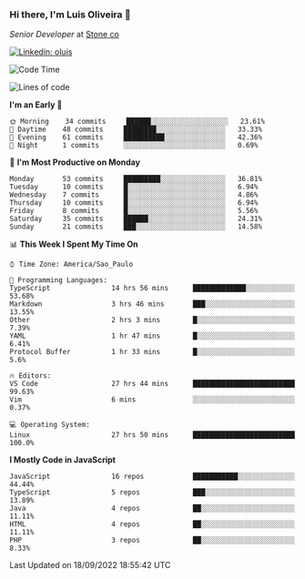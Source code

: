 ### Hi there, I'm Luis Oliveira 👋
*Senior Developer* at [Stone co](https://www.stone.com.br)  

[![Linkedin: oluis](https://img.shields.io/badge/-ooluis-blue?style=flat-square&logo=Linkedin&logoColor=white&link=https://www.linkedin.com/in/ooluis)](https://www.linkedin.com/in/ooluis/)

<!--START_SECTION:waka-->
![Code Time](http://img.shields.io/badge/Code%20Time-2%2C360%20hrs%2059%20mins-blue)

![Lines of code](https://img.shields.io/badge/From%20Hello%20World%20I%27ve%20Written-240%20Thousand%20lines%20of%20code-blue)

**I'm an Early 🐤** 

```text
🌞 Morning    34 commits     ██████░░░░░░░░░░░░░░░░░░░   23.61% 
🌆 Daytime    48 commits     ████████░░░░░░░░░░░░░░░░░   33.33% 
🌃 Evening    61 commits     ██████████░░░░░░░░░░░░░░░   42.36% 
🌙 Night      1 commits      ░░░░░░░░░░░░░░░░░░░░░░░░░   0.69%

```
📅 **I'm Most Productive on Monday** 

```text
Monday       53 commits     █████████░░░░░░░░░░░░░░░░   36.81% 
Tuesday      10 commits     █░░░░░░░░░░░░░░░░░░░░░░░░   6.94% 
Wednesday    7 commits      █░░░░░░░░░░░░░░░░░░░░░░░░   4.86% 
Thursday     10 commits     █░░░░░░░░░░░░░░░░░░░░░░░░   6.94% 
Friday       8 commits      █░░░░░░░░░░░░░░░░░░░░░░░░   5.56% 
Saturday     35 commits     ██████░░░░░░░░░░░░░░░░░░░   24.31% 
Sunday       21 commits     ███░░░░░░░░░░░░░░░░░░░░░░   14.58%

```


📊 **This Week I Spent My Time On** 

```text
⌚︎ Time Zone: America/Sao_Paulo

💬 Programming Languages: 
TypeScript               14 hrs 56 mins      █████████████░░░░░░░░░░░░   53.68% 
Markdown                 3 hrs 46 mins       ███░░░░░░░░░░░░░░░░░░░░░░   13.55% 
Other                    2 hrs 3 mins        █░░░░░░░░░░░░░░░░░░░░░░░░   7.39% 
YAML                     1 hr 47 mins        █░░░░░░░░░░░░░░░░░░░░░░░░   6.41% 
Protocol Buffer          1 hr 33 mins        █░░░░░░░░░░░░░░░░░░░░░░░░   5.6%

🔥 Editors: 
VS Code                  27 hrs 44 mins      █████████████████████████   99.63% 
Vim                      6 mins              ░░░░░░░░░░░░░░░░░░░░░░░░░   0.37%

💻 Operating System: 
Linux                    27 hrs 50 mins      █████████████████████████   100.0%

```

**I Mostly Code in JavaScript** 

```text
JavaScript               16 repos            ███████████░░░░░░░░░░░░░░   44.44% 
TypeScript               5 repos             ███░░░░░░░░░░░░░░░░░░░░░░   13.89% 
Java                     4 repos             ██░░░░░░░░░░░░░░░░░░░░░░░   11.11% 
HTML                     4 repos             ██░░░░░░░░░░░░░░░░░░░░░░░   11.11% 
PHP                      3 repos             ██░░░░░░░░░░░░░░░░░░░░░░░   8.33%

```



 Last Updated on 18/09/2022 18:55:42 UTC
<!--END_SECTION:waka-->
